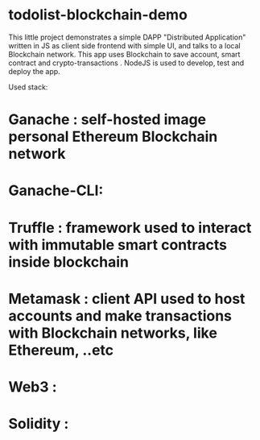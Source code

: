 # todolist-blockchain-demo

This little project demonstrates a simple DAPP "Distributed Application" written in JS as client side frontend with simple
UI, and talks to a local Blockchain network. This app uses Blockchain to save account, smart contract and crypto-transactions
. NodeJS is used to develop, test and deploy the app.

Used stack:
# Ganache : self-hosted image personal Ethereum Blockchain network
# Ganache-CLI:
# Truffle : framework used to interact with immutable smart contracts inside blockchain
# Metamask : client API used to host accounts and make transactions with Blockchain networks, like Ethereum, ..etc
# Web3 : 
# Solidity : 
